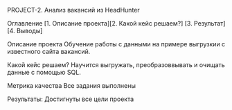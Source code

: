 PROJECT-2. Анализ вакансий из HeadHunter 

Оглавление
[1. Описание проекта][2. Какой кейс решаем?]
[3. Результат]
[4. Выводы]

Описание проекта
Обучение работы с данными на примере выгрузкии с известного сайта вакансий.


Какой кейс решаем?
Научится выгружать, преобразоввывать и очищать данные с помощью SQL.

Метрика качества
Все задания выполнены

Результаты:
Достигнуты все цели проекта

